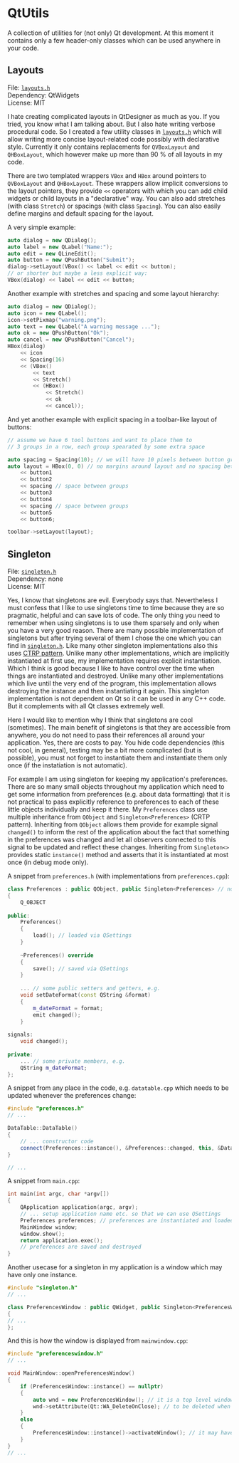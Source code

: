 # QtUtils

A collection of utilities for (not only) Qt development. At this moment it contains only a few header-only classes which can be used anywhere in your code.

Layouts
-------
File: [`layouts.h`](qtutils/layouts.h)<br>
Dependency: QtWidgets<br>
License: MIT

I hate creating complicated layouts in QtDesigner as much as you. If you tried, you know what I am talking about. But I also hate writing verbose procedural code. So I created a few utility classes in [`layouts.h`](qtutils/layouts.h) which will allow writing more concise layout-related code possibly with declarative style. Currently it only contains replacements for `QVBoxLayout` and `QHBoxLayout`, which however make up more than 90 % of all layouts in my code.

There are two templated wrappers `VBox` and `HBox` around pointers to `QVBoxLayout` and `QHBoxLayout`. These wrappers allow implicit conversions to the layout pointers, they provide `<<` operators with which you can add child widgets or child layouts in a "declarative" way. You can also add stretches (with class `Stretch`) or spacings (with class `Spacing`). You can also easily define margins and default spacing for the layout.

A very simple example:
```cpp
auto dialog = new QDialog();
auto label = new QLabel("Name:");
auto edit = new QLineEdit();
auto button = new QPushButton("Submit");
dialog->setLayout(VBox() << label << edit << button); 
// or shorter but maybe a less explicit way:
VBox(dialog) << label << edit << button;
```

Another example with stretches and spacing and some layout hierarchy:
```cpp
auto dialog = new QDialog();
auto icon = new QLabel();
icon->setPixmap("warning.png");
auto text = new QLabel("A warning message ...");
auto ok = new QPushButton("Ok");
auto cancel = new QPushButton("Cancel");
HBox(dialog)
    << icon
    << Spacing(16)
    << (VBox() 
        << text 
        << Stretch() 
        << (HBox()
            << Stretch()
            << ok
            << cancel));
```

And yet another example with explicit spacing in a toolbar-like layout of buttons:
```cpp
// assume we have 6 tool buttons and want to place them to
// 3 groups in a row, each group spearated by some extra space

auto spacing = Spacing(10); // we will have 10 pixels between button groups
auto layout = HBox(0, 0) // no margins around layout and no spacing between buttons in a group
    << button1
    << button2
    << spacing // space between groups
    << button3
    << button4
    << spacing // space between groups
    << button5
    << button6;

toolbar->setLayout(layout);
```

Singleton
---------
File: [`singleton.h`](qtutils/singleton.h)<br>
Dependency: none<br>
License: MIT

Yes, I know that singletons are evil. Everybody says that. Nevertheless I must confess that I like to use singletons time to time because they are so pragmatic, helpful and can save lots of code. The only thing you need to remember when using singletons is to use them sparsely and only when you have a very good reason. There are many possible implementation of singletons but after trying several of them I chose the one which you can find in [`singleton.h`](qtutils/singleton.h). Like many other singleton implementations also this uses [CTRP pattern](https://en.wikipedia.org/wiki/Curiously_recurring_template_pattern). Unlike many other implementations, which are implicitly instantiated at first use, my implementation requires explicit instantiation. Which I think is good because I like to have control over the time when things are instantiated and destroyed. Unlike many other implementations which live until the very end of the program, this implementation allows destroying the instance and then instantiating it again. This singleton implementation is not dependent on Qt so it can be used in any C++ code. But it complements with all Qt classes extremely well.

Here I would like to mention why I think that singletons are cool (sometimes). The main benefit of singletons is that they are accessible from anywhere, you do not need to pass their references all around your application. Yes, there are costs to pay. You hide code dependencies (this not cool, in general), testing may be a bit more complicated (but is possible), you must not forget to instantiate them and instantiate them only once (if the instatiation is not automatic).

For example I am using singleton for keeping my application's preferences. There are so many small objects throughout my application which need to get some information from preferences (e.g. about data formatting) that it is not practical to pass explicitly reference to preferences to each of these little objects individually and keep it there. My `Preferences` class use multiple inheritance from `QObject` and `Singleton<Preferences>` (CRTP pattern). Inheriting from `QObject` allows them provide for example signal `changed()` to inform the rest of the application about the fact that something in the preferences was changed and let all observers connected to this signal to be updated and reflect these changes. Inheriting from `Singleton<>` provides static `instance()` method and asserts that it is instantiated at most once (in debug mode only).

A snippet from `preferences.h` (with implementations from `preferences.cpp`):
```cpp
class Preferences : public QObject, public Singleton<Preferences> // note that Singleton is mentioned only here
{
    Q_OBJECT
    
public:
    Preferences()
    {
        load(); // loaded via QSettings
    }
    
    ~Preferences() override
    {
        save(); // saved via QSettings
    }
    
    ... // some public setters and getters, e.g.
    void setDateFormat(const QString &format)
    {
        m_dateFormat = format;
        emit changed();
    }
    
signals:
    void changed();
    
private:
    ... // some private members, e.g.
    QString m_dateFormat;
};
```

A snippet from any place in the code, e.g. `datatable.cpp` which needs to be updated whenever the preferences change:
```cpp
#include "preferences.h"
// ...

DataTable::DataTable()
{
    // ... constructor code
    connect(Preferences::instance(), &Preferences::changed, this, &DataTable::update);
}

// ...
```

A snippet from `main.cpp`:
```cpp
int main(int argc, char *argv[]) 
{
    QApplication application(argc, argv);
    // ... setup application name etc. so that we can use QSettings
    Preferences preferences; // preferences are instantiated and loaded
    MainWindow window;
    window.show();
    return application.exec();
    // preferences are saved and destroyed
}
```

Another usecase for a singleton in my application is a window which may have only one instance.
```cpp
#include "singleton.h"
// ...

class PreferencesWindow : public QWidget, public Singleton<PreferencesWindow> // note that Singleton is mentioned only here
{
// ... 
};
```

And this is how the window is displayed from `mainwindow.cpp`:
```cpp
#include "preferenceswindow.h"
// ...

void MainWindow::openPreferencesWindow()
{
    if (PreferencesWindow::instance() == nullptr)
    {
        auto wnd = new PreferencesWindow(); // it is a top level window so it has no parent
        wnd->setAttribute(Qt::WA_DeleteOnClose); // to be deleted when it is closed by user
    }
    else
    {
        PreferencesWindow::instance()->activateWindow(); // it may have been hidden behind the main window
    }
}
// ...
```

